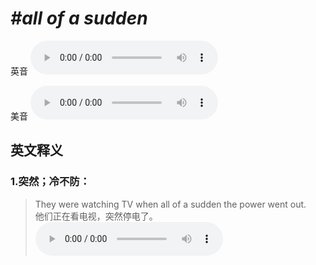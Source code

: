 # ***\#all of a sudden*** 
英音
<audio src="./media/all of a sudden1_AAC.aac" controls="controls"></audio>

美音
<audio src="./media/all of a sudden2_AAC.aac" controls="controls"></audio>



  

英文释义
---
### 1.**突然；冷不防：**  

 > They were watching TV when all of a sudden the power went out.  
 > 他们正在看电视，突然停电了。    
<audio src="./media/sudden-1.aac" controls="controls"></audio>


